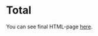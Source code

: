 # Total

You can see final HTML-page [here](https://mezgoodle.github.io/canvas-graph-visualize/Lab_rob_1/).
